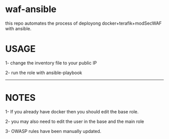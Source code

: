 # waf-ansible


this repo automates the process of deployong docker+terafik+modSecWAF with ansible.

# USAGE

1- change the inventory file to your public IP

2- run the role with ansible-playbook 

---

# NOTES

1- If you already have docker then you should edit the base role.

2- you may also need to edit the user in the base and the main role

3- OWASP rules have been manually updated. 

